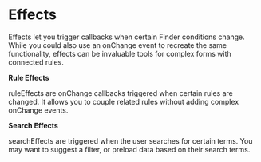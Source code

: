 # Effects

Effects let you trigger callbacks when certain Finder conditions change. While you could also use an onChange event to recreate the same functionality, effects can be invaluable tools for complex forms with connected rules.

**Rule Effects**

ruleEffects are onChange callbacks triggered when certain rules are changed. It allows you to couple related rules without adding complex onChange events.

**Search Effects**

searchEffects are triggered when the user searches for certain terms. You may want to suggest a filter, or preload data based on their search terms.
